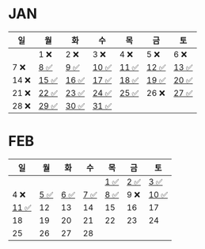 # JAN
| 일   | 월                                                                        | 화                                                                        | 수                                                                          | 목                                                                          | 금                                                                        | 토                                                                        |
|-----|--------------------------------------------------------------------------|--------------------------------------------------------------------------|----------------------------------------------------------------------------|----------------------------------------------------------------------------|--------------------------------------------------------------------------|--------------------------------------------------------------------------|
|     | 1 ❌                                                                      | 2 ❌                                                                      | 3 ❌                                                                        | 4 ❌                                                                        | 5 ❌                                                                      | 6  ❌                                                                     |
| 7 ❌ | [8 ✅](https://github.com/farmJun/workout-farmJun/blob/main/january/8일)   | [9 ✅](https://github.com/farmJun/workout-farmJun/blob/main/january/9일)   | [ 10 ✅ ](https://github.com/farmJun/workout-farmJun/blob/main/january/10일) | [11 ✅]((https://github.com/farmJun/workout-farmJun/blob/main/january/11일)) | [12 ✅](https://github.com/farmJun/workout-farmJun/blob/main/january/12일) | [13 ✅](https://github.com/farmJun/workout-farmJun/blob/main/january/13일) |
| 14   ❌  | [15 ✅](https://github.com/farmJun/workout-farmJun/blob/main/january/15일) | [16 ✅](https://github.com/farmJun/workout-farmJun/blob/main/january/16일) | [17 ✅](https://github.com/farmJun/workout-farmJun/blob/main/january/17일)   | [18 ✅](https://github.com/farmJun/workout-farmJun/blob/main/january/18일)   | [19 ✅](https://github.com/farmJun/workout-farmJun/blob/main/january/19일) | [20 ✅](https://github.com/farmJun/workout-farmJun/blob/main/january/20일) |
| 21 ❌ | [22 ✅](https://github.com/farmJun/workout-farmJun/blob/main/january/22일) | [23 ✅](https://github.com/farmJun/workout-farmJun/blob/main/january/23일) | [24 ✅](https://github.com/farmJun/workout-farmJun/blob/main/january/24일)   | [25 ✅](https://github.com/farmJun/workout-farmJun/blob/main/january/25일)   | 26  ❌                                                                     | [27 ✅](https://github.com/farmJun/workout-farmJun/blob/main/january/27일) |
| 28  ❌| [29 ✅](https://github.com/farmJun/workout-farmJun/blob/main/january/29일) | [30 ✅](https://github.com/farmJun/workout-farmJun/blob/main/january/30일) | [31 ✅](https://github.com/farmJun/workout-farmJun/blob/main/january/31일)   |                                                                            |                                                                          |                                                                          |

# FEB

| 일                                                                            | 월                                                                          | 화                                                                          | 수                                                                          | 목                                                                          | 금                                                                       | 토                                                                            |
|------------------------------------------------------------------------------|----------------------------------------------------------------------------|----------------------------------------------------------------------------|----------------------------------------------------------------------------|----------------------------------------------------------------------------|-------------------------------------------------------------------------|------------------------------------------------------------------------------|
|                                                                              |                                                                            |                                                                            |                                                                            | [1 ✅](https://github.com/farmJun/workout-farmJun/blob/main/febraury/1일)    | [2 ✅](https://github.com/farmJun/workout-farmJun/blob/main/febraury/2일) | [3 ✅](https://github.com/farmJun/workout-farmJun/blob/main/febraury/3일)      |
| 4 ❌                                                                          | [5 ✅](https://github.com/farmJun/workout-farmJun/blob/main/febraury/5일.md) | [6 ✅](https://github.com/farmJun/workout-farmJun/blob/main/febraury/6일.md) | [7 ✅](https://github.com/farmJun/workout-farmJun/blob/main/febraury/7일.md) | [8 ✅](https://github.com/farmJun/workout-farmJun/blob/main/febraury/8일.md) | 9            ❌                                                           | [10 ✅](https://github.com/farmJun/workout-farmJun/blob/main/febraury/10일.md) |
| [11 ✅](https://github.com/farmJun/workout-farmJun/blob/main/febraury/11일.md) | 12                                                                         | 13                                                                         | 14                                                                         | 15                                                                         | 16                                                                      | 17                                                                           |
| 18                                                                           | 19                                                                         | 20                                                                         | 21                                                                         | 22                                                                         | 23                                                                      | 24                                                                           |
| 25                                                                           | 26                                                                         | 27                                                                         | 28                                                                         |                                                                            |                                                                         |                                                                              |
